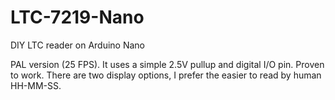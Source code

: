 # LTC-7219-Nano
DIY LTC reader on Arduino Nano

PAL version (25 FPS).
It uses a simple 2.5V pullup and digital I/O pin. Proven to work.
There are two display options, I prefer the easier to read by human HH-MM-SS.
